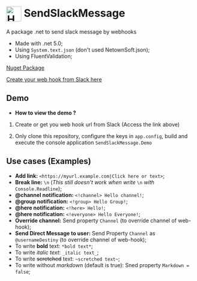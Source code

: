 # <img align="center" alt="Henrique-Csharp" height="40" width="40" src="./SendSlackMessage/logo.ico" /> SendSlackMessage 

A package .net to send slack message by webhooks

- Made with .net 5.0;
- Using `System.text.json` (don't used NetownSoft.json);
- Using FluentValidation;

[Nuget Package](https://www.nuget.org/packages/SendSlackMessage/)

[Create your web hook from Slack here](https://my.slack.com/services/new/incoming-webhook/)

## Demo

- **How to view the demo ?**

1. Create or get you web hook url from Slack (Access the link above)

2. Only clone this repository, configure the keys in `app.config`, build and execute the console application `SendSlackMessage.Demo`


## Use cases (Examples)
- **Add link:** `<https://myurl.example.com|Click here or text>`;
- **Break line:** `\n` (_This still doesn't work when write_ `\n` _with_ `Console.Readline`);
- **@channel notification:** `<!channel> Hello channel!`; 
- **@group notification:** `<!group> Hello Group!`; 
- **@here notification:** `<!here> Hello!`; 
- **@here notification:** `<!everyone> Hello Everyone!`; 
- **Override channel:** Send property `Channel` (to override channel of web-hook);
- **Send Direct Message to user:** Send Property `Channel` as `@usernameDestiny` (to override channel of web-hook);
- To write **bold** text: `*bold text*`;
- To write _italic text_: `_italic text_`;
- To write ~~scretched~~ text: `~scretched text~`;
- To write without _markdown_ (default is true): Sned property `Markdown = false`; 
